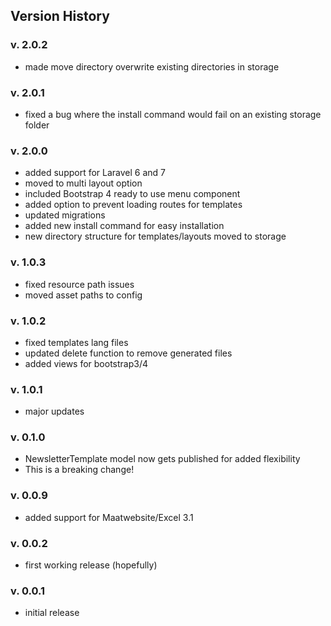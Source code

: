 ## Version History

### v. 2.0.2

-   made move directory overwrite existing directories in storage

### v. 2.0.1

-   fixed a bug where the install command would fail on an existing storage folder

### v. 2.0.0

-   added support for Laravel 6 and 7
-   moved to multi layout option
-   included Bootstrap 4 ready to use menu component
-   added option to prevent loading routes for templates
-   updated migrations
-   added new install command for easy installation
-   new directory structure for templates/layouts moved to storage

### v. 1.0.3

-   fixed resource path issues
-   moved asset paths to config

### v. 1.0.2

-   fixed templates lang files
-   updated delete function to remove generated files
-   added views for bootstrap3/4

### v. 1.0.1

-   major updates

### v. 0.1.0

-   NewsletterTemplate model now gets published for added flexibility
-   This is a breaking change!

### v. 0.0.9

-   added support for Maatwebsite/Excel 3.1

### v. 0.0.2

-   first working release (hopefully)

### v. 0.0.1

-   initial release
